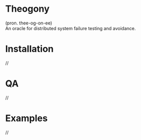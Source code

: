 # Theogony
(pron. thee-og-on-ee) <br>
An oracle for distributed system failure testing and avoidance.

# Installation
//

# QA
//

# Examples
//
